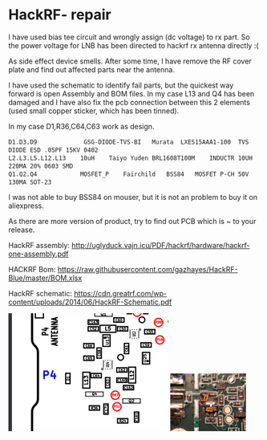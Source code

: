 # HackRF- repair 

I have used bias tee circuit and wrongly assign (dc voltage) to rx part.
So the power voltage for LNB has been directed to hackrf rx antenna directly :(

As side effect device smells.
After some time, I have remove the RF cover plate and find out affected parts near the antenna.

I have used the schematic to identify fail parts, but the quickest way forward is open Assembly and BOM files.
In my case L13 and Q4 has been damaged and I have also fix the pcb connection between this 2 elements
(used small copper sticker, which has been tinned).

In my case D1,R36,C64,C63 work as design.

```
D1.D3.D9	         GSG-DIODE-TVS-BI	Murata	LXES15AAA1-100	TVS DIODE ESD .05PF 15KV 0402
L2.L3.L5.L12.L13	10uH	Taiyo Yuden	BRL1608T100M	INDUCTR 10UH 220MA 20% 0603 SMD
Q1.Q2.Q4	        MOSFET_P	Fairchild	BSS84	MOSFET P-CH 50V 130MA SOT-23
```
I was not able to buy BSS84 on mouser, but it is not an problem to buy it on aliexpress.

As there are more version of product, try to find out PCB which is ~ to your release.


HackRF assembly:
http://uglyduck.vajn.icu/PDF/hackrf/hardware/hackrf-one-assembly.pdf


HACKRF Bom:
https://raw.githubusercontent.com/gazhayes/HackRF-Blue/master/BOM.xlsx

HackRF schematic:
https://cdn.greatrf.com/wp-content/uploads/2014/06/HackRF-Schematic.pdf

  ![assam](./rep-hack.png)
  <img src="./1685218877872.jpg" width=30%>


